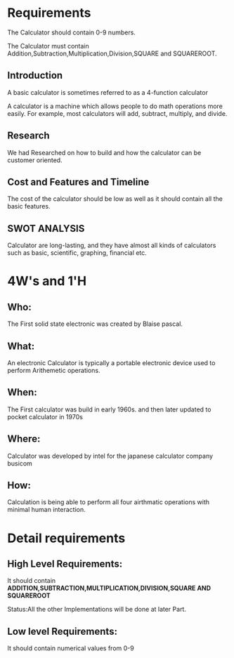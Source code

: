 # Requirements

The Calculator should contain 0-9 numbers.

The Calculator must contain Addition,Subtraction,Multiplication,Division,SQUARE and SQUAREROOT.

## Introduction
 
A basic calculator is sometimes referred to as a 4-function calculator

A calculator is a machine which allows people to do math operations more easily. For example, most calculators will add, subtract, multiply, and divide.



## Research
 We had Researched on how to build and how the calculator can be customer oriented.


## Cost and Features and Timeline

The cost of the calculator should be low as well as it should contain all the basic features.


## SWOT ANALYSIS

Calculator are long-lasting, and they have almost all kinds of calculators such as basic, scientific, graphing, financial etc.

# 4W's and 1'H

## Who:
   
The First solid state electronic was created by Blaise pascal.

## What:

An electronic Calculator is typically a portable electronic device used to perform Arithemetic operations.

## When:

The First calculator was build in early 1960s. and then later updated to pocket calculator in 1970s


## Where:

Calculator was developed by intel for the japanese calculator company busicom

## How:

Calculation is being able to perform all four airthmatic operations with minimal human interaction.


# Detail requirements
## High Level Requirements:

It should contain **ADDITION,SUBTRACTION,MULTIPLICATION,DIVISION,SQUARE AND SQUAREROOT**


Status:All the other Implementations will be done at later Part.


##  Low level Requirements:

It should contain numerical values from 0-9


                                                          
